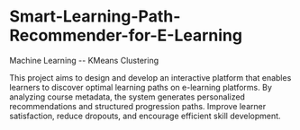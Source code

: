 # Smart-Learning-Path-Recommender-for-E-Learning
Machine Learning -- KMeans Clustering

This project aims to design and develop an interactive platform that enables learners to discover optimal learning paths on e-learning platforms. By analyzing course metadata, the system generates personalized recommendations and structured progression paths. Improve learner satisfaction, reduce dropouts, and encourage efficient skill development.
